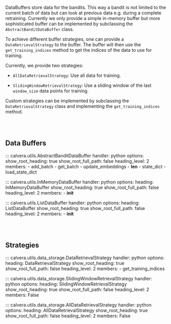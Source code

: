DataBuffers store data for the bandits. This way a bandit is not limited to the current batch of data but can
look at previous data e.g. during a complete retraining.
Currently we only provide a simple in-memory buffer but more sophisticated buffer can be implemented by
subclassing the `AbstractBanditDataBuffer` class. 

To achieve different buffer strategies, one can provide a `DataRetrievalStrategy` to the buffer.
The buffer will then use the `get_training_indices` method to get the indices of the data to use for training.

Currently, we provide two strategies:

- `AllDataRetrievalStrategy`: Use all data for training.

- `SlidingWindowRetrievalStrategy`: Use a sliding window of the last `window_size` data points for training.

Custom strategies can be implemented by subclassing the `DataRetrievalStrategy` class and implementing the `get_training_indices` method.

<br>
<br>

## **Data Buffers**

::: calvera.utils.AbstractBanditDataBuffer
    handler: python
    options:
      show_root_heading: true
      show_root_full_path: false
      heading_level: 2
      members: 
        - add_batch
        - get_batch
        - update_embeddings
        - __len__
        - state_dict
        - load_state_dict


::: calvera.utils.InMemoryDataBuffer
    handler: python
    options:
      heading: InMemoryDataBuffer
      show_root_heading: true
      show_root_full_path: false
      heading_level: 2
      members:
        - __init__


::: calvera.utils.ListDataBuffer
    handler: python
    options:
      heading: ListDataBuffer
      show_root_heading: true
      show_root_full_path: false
      heading_level: 2
      members:
        - __init__

<br>
<br>

## **Strategies**

::: calvera.utils.data_storage.DataRetrievalStrategy
    handler: python
    options:
      heading: DataRetrievalStrategy
      show_root_heading: true
      show_root_full_path: false
      heading_level: 2
      members: 
        - get_training_indices

::: calvera.utils.data_storage.SlidingWindowRetrievalStrategy
    handler: python
    options:
      heading: SlidingWindowRetrievalStrategy
      show_root_heading: true
      show_root_full_path: false
      heading_level: 2
      members: False

::: calvera.utils.data_storage.AllDataRetrievalStrategy
    handler: python
    options:
      heading: AllDataRetrievalStrategy
      show_root_heading: true
      show_root_full_path: false
      heading_level: 2
      members: False

